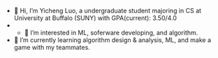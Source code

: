 - 👋 Hi, I’m Yicheng Luo, a undergraduate student majoring in CS at University at Buffalo (SUNY) with GPA(current): 3.50/4.0
- - 👀 I’m interested in ML, soferware developing, and algorithm.
- 🌱 I’m currently learning algorithm design & analysis, ML, and make a game with my teammates.
<!---
yluoc/yluoc is a ✨ special ✨ repository because its `README.md` (this file) appears on your GitHub profile.
You can click the Preview link to take a look at your changes.
--->

